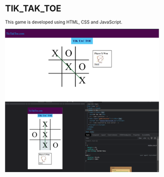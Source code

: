 # TIK_TAK_TOE
This game is developed using HTML, CSS and JavaScript.

![Desktop View](projectimages/desktopView.png)
![Responsive View](projectimages/responsive.png)


